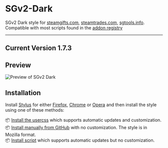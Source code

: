 # SGv2-Dark

SGv2 Dark style for [steamgifts.com](https://www.steamgifts.com), [steamtrades.com](https://www.steamtrades.com), [sgtools.info](https://www.sgtools.info). Compatible with most scripts found in the [addon registry](https://gist.github.com/Sighery/99add4143d03eab994efc03776d13c03#file-sg-addons-thread-md)

---
 
## Current Version 1.7.3

## Preview
![Preview of SGv2 Dark](./screenshots/Giveaway.png)

## Installation

Install [Stylus](https://add0n.com/stylus.html) for either [Firefox](https://addons.mozilla.org/en-US/firefox/addon/styl-us/), [Chrome](https://chrome.google.com/webstore/detail/stylus/clngdbkpkpeebahjckkjfobafhncgmne) or [Opera](https://addons.opera.com/en-gb/extensions/details/stylus/) and then install the style using one of these methods:

📦 [Install the usercss](https://github.com/SquishedPotatoe/SGv2-Dark/raw/master/SGv2-Dark.user.css) which supports automatic updates and customization.<br>
📦 [Install manually from GitHub](https://github.com/SquishedPotatoe/SGv2-Dark/raw/master/SGv2-Dark.css) with no customization. The style is in Mozilla format.<br>
📦 [Install script](https://github.com/SquishedPotatoe/SGv2-Dark/raw/master/SGv2-Dark.user.js)  which supports automatic updates but no customization.<br>